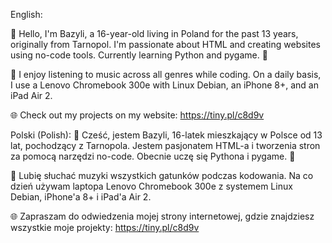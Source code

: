 English:

👋 Hello, I'm Bazyli, a 16-year-old living in Poland for the past 13 years, originally from Tarnopol. I'm passionate about HTML and creating websites using no-code tools. Currently learning Python and pygame. 🐍

🚀 I enjoy listening to music across all genres while coding. On a daily basis, I use a Lenovo Chromebook 300e with Linux Debian, an iPhone 8+, and an iPad Air 2.

🌐 Check out my projects on my website: https://tiny.pl/c8d9v



Polski (Polish):
👋 Cześć, jestem Bazyli, 16-latek mieszkający w Polsce od 13 lat, pochodzący z Tarnopola. Jestem pasjonatem HTML-a i tworzenia stron za pomocą narzędzi no-code. Obecnie uczę się Pythona i pygame. 🐍

🚀 Lubię słuchać muzyki wszystkich gatunków podczas kodowania. Na co dzień używam laptopa Lenovo Chromebook 300e z systemem Linux Debian, iPhone'a 8+ i iPad'a Air 2.

🌐 Zapraszam do odwiedzenia mojej strony internetowej, gdzie znajdziesz wszystkie moje projekty: https://tiny.pl/c8d9v
